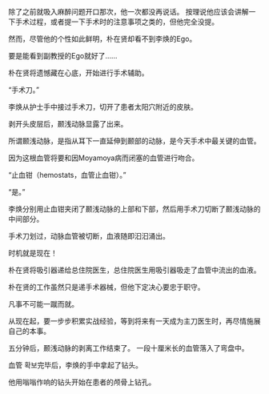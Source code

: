 除了之前就吸入麻醉问题开口那次，他一次都没再说话。 按理说他应该会讲解一下手术过程，或者提一下手术时的注意事项之类的，但他完全没提。

然而，尽管他的个性如此鲜明，朴在贤却看不到李焕的Ego。

要是能看到副教授的Ego就好了……

朴在贤将遗憾藏在心底，开始进行手术辅助。

“手术刀。”

李焕从护士手中接过手术刀，切开了患者太阳穴附近的皮肤。

剥开头皮层后，颞浅动脉显露了出来。

所谓颞浅动脉，是指从耳下一直延伸到颞部的动脉，是今天手术中最关键的血管。

因为这根血管将要和因Moyamoya病而闭塞的血管进行吻合。

“止血钳（hemostats，血管止血钳）。”

“是。”

李焕分别用止血钳夹闭了颞浅动脉的上部和下部，然后用手术刀切断了颞浅动脉的中间部分。

手术刀划过，动脉血管被切断，血液随即汩汩涌出。

时机就是现在！

朴在贤将吸引器递给总住院医生，总住院医生用吸引器吸走了血管中流出的血液。

朴在贤的工作虽然只是递手术器械，但他下定决心要忠于职守。

凡事不可能一蹴而就。

从现在起，要一步步积累实战经验，等到将来有一天成为主刀医生时，再尽情施展自己的本事。

五分钟后，颞浅动脉的剥离工作结束了。 一段十厘米长的血管落入了弯盘中。

血管 확보完毕后，李焕的手中拿起了钻头。

他用嗡嗡作响的钻头开始在患者的颅骨上钻孔。